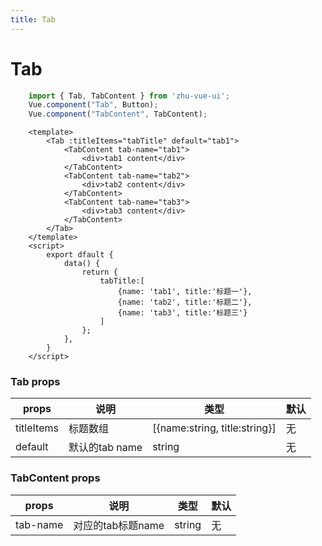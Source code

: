 ```yaml
---
title: Tab
---
```


# Tab


```js
    import { Tab, TabContent } from 'zhu-vue-ui';
    Vue.component("Tab", Button);
    Vue.component("TabContent", TabContent);
```

```vue
    <template>
        <Tab :titleItems="tabTitle" default="tab1">
            <TabContent tab-name="tab1">
                <div>tab1 content</div>
            </TabContent>
            <TabContent tab-name="tab2">
                <div>tab2 content</div>
            </TabContent>
            <TabContent tab-name="tab3">
                <div>tab3 content</div>
            </TabContent>
        </Tab>
    </template>
    <script>
        export dfault {
            data() {
                return {
                    tabTitle:[
                        {name: 'tab1', title:'标题一'},
                        {name: 'tab2', title:'标题二'},
                        {name: 'tab3', title:'标题三'}
                    ]
                };
            },
        }
    </script>
```


### Tab props
| props     | 说明              | 类型                           | 默认   |
| --        | ---              | --                             | --    |
|titleItems |标题数组           | [{name:string, title:string}]  |无      |
|default    |默认的tab name     | string                         |无      |


### TabContent props
| props   | 说明                | 类型     | 默认    |
| --      | ---                | --       | --     |
|tab-name |对应的tab标题name   | string   |无      |